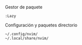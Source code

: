 Gestor de paquete

```
:Lazy
```

Configuración y paquetes directorio

```
~/.config/nvim/
~/.local/share/nvim/
```